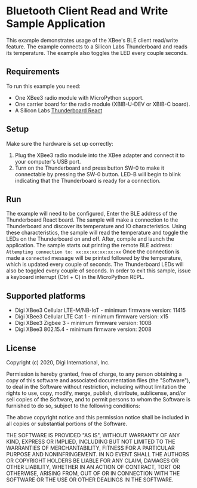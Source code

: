 Bluetooth Client Read and Write Sample Application
==================================================

This example demonstrates usage of the XBee's BLE client read/write feature.
The example connects to a Silicon Labs Thunderboard and reads its temperature.
The example also toggles the LED every couple seconds.

Requirements
------------

To run this example you need:

* One XBee3 radio module with MicroPython support.
* One carrier board for the radio module (XBIB-U-DEV or XBIB-C board).
* A Silicon Labs [Thunderboard React](https://www.silabs.com/products/development-tools/thunderboard/thunderboard-react-kit-sensor-cloud-connectivity)

Setup
-----

Make sure the hardware is set up correctly:

1. Plug the XBee3 radio module into the XBee adapter and connect it to your
   computer's USB port.
2. Turn on the Thunderboard and press button SW-0 to make it connectable by
   pressing the SW-0 button. LED-B will begin to blink indicating that the
   Thunderboard is ready for a connection.

Run
---

The example will need to be configured, Enter the BLE address of the
Thunderboard React board. The sample will make a connection to the
Thunderboard and discover its temperature and IO characteristics.
Using these characteristics, the sample will read the temperature
and toggle the LEDs on the Thunderboard on and off.
After, compile and launch the application.
The sample starts out printing the remote BLE address:
`Attempting connection to: xx:xx:xx:xx:xx:xx`
Once the connection is made a `connected` message will be printed followed by
the temperature, which is updated every couple of seconds.
The Thunderboard LEDs will also be toggled every couple of seconds.
In order to exit this sample, issue a keyboard interrupt (Ctrl + C) in the
MicroPython REPL.

Supported platforms
-------------------

* Digi XBee3 Cellular LTE-M/NB-IoT - minimum firmware version: 11415
* Digi XBee3 Cellular LTE Cat 1 - minimum firmware version: x15
* Digi XBee3 Zigbee 3 - minimum firmware version: 100B
* Digi XBee3 802.15.4 - minimum firmware version: 2008

License
-------

Copyright (c) 2020, Digi International, Inc.

Permission is hereby granted, free of charge, to any person obtaining a copy
of this software and associated documentation files (the "Software"), to deal
in the Software without restriction, including without limitation the rights
to use, copy, modify, merge, publish, distribute, sublicense, and/or sell
copies of the Software, and to permit persons to whom the Software is
furnished to do so, subject to the following conditions:

The above copyright notice and this permission notice shall be included in all
copies or substantial portions of the Software.

THE SOFTWARE IS PROVIDED "AS IS", WITHOUT WARRANTY OF ANY KIND, EXPRESS OR
IMPLIED, INCLUDING BUT NOT LIMITED TO THE WARRANTIES OF MERCHANTABILITY,
FITNESS FOR A PARTICULAR PURPOSE AND NONINFRINGEMENT. IN NO EVENT SHALL THE
AUTHORS OR COPYRIGHT HOLDERS BE LIABLE FOR ANY CLAIM, DAMAGES OR OTHER
LIABILITY, WHETHER IN AN ACTION OF CONTRACT, TORT OR OTHERWISE, ARISING FROM,
OUT OF OR IN CONNECTION WITH THE SOFTWARE OR THE USE OR OTHER DEALINGS IN THE
SOFTWARE.